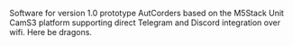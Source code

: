 Software for version 1.0 prototype AutCorders based on the M5Stack Unit CamS3 platform supporting direct Telegram and Discord integration over wifi.
Here be dragons.
